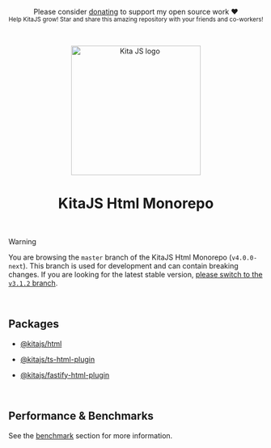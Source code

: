 <p align="center">
   Please consider <a href="https://github.com/sponsors/arthurfiorette" target="_blank">donating</a> to support my open source work ❤️
  <br />
  <sup>
   Help KitaJS grow! Star and share this amazing repository with your friends and co-workers!
  </sup>
</p>

<br />

<p align="center" >
  <a href="https://kita.js.org" target="_blank" rel="noopener noreferrer">
    <img src="https://kita.js.org/logo.png" width="256" alt="Kita JS logo" />
  </a>
</p>

<h1 align="center">
  KitaJS Html Monorepo
</h1>

<br />

> [!WARNING]  
> You are browsing the `master` branch of the KitaJS Html Monorepo (`v4.0.0-next`). This
> branch is used for development and can contain breaking changes. If you are looking for
> the latest stable version,
> [please switch to the `v3.1.2` branch](https://github.com/kitajs/html/tree/v3.1.2).

<br />

## Packages

- [@kitajs/html](./packages/html#readme)

- [@kitajs/ts-html-plugin](./packages/ts-html-plugin#readme)

- [@kitajs/fastify-html-plugin](./packages/fastify-html-plugin#readme)

<br />

## Performance & Benchmarks

See the [benchmark](./benchmarks) section for more information.

<br />
